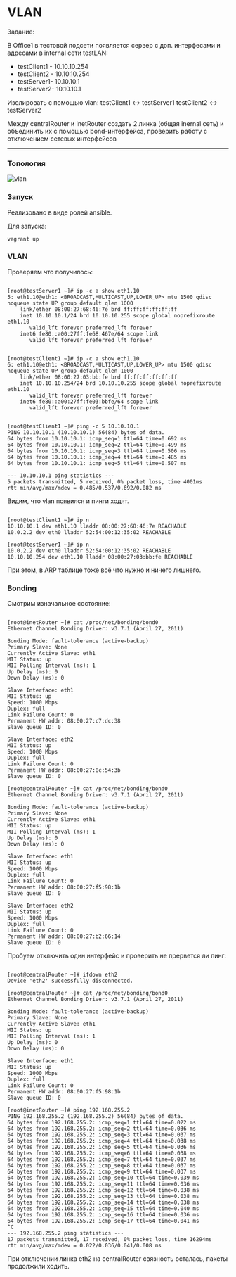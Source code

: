 # VLAN

Задание:  

В Office1 в тестовой подсети появляется сервер с доп. интерфесами и адресами в internal сети testLAN: 
- testClient1 - 10.10.10.254 
- testClient2 - 10.10.10.254 
- testServer1- 10.10.10.1 
- testServer2- 10.10.10.1 

Изолировать с помощью vlan: 
testClient1 <-> testServer1 
testClient2 <-> testServer2 


Между centralRouter и inetRouter создать 2 линка (общая inernal сеть) и объединить их с помощью bond-интерфейса, проверить работу c отключением сетевых интерфейсов 


---

### Топология

![vlan](https://github.com/sinist3rr/otus-linux/blob/master/HW20/images/vlan1.jpg)

### Запуск

Реализовано в виде ролей ansible.   

Для запуска: 

```console
vagrant up
```

### VLAN

Проверяем что получилось:  

```console

[root@testServer1 ~]# ip -c a show eth1.10 
5: eth1.10@eth1: <BROADCAST,MULTICAST,UP,LOWER_UP> mtu 1500 qdisc noqueue state UP group default qlen 1000
    link/ether 08:00:27:68:46:7e brd ff:ff:ff:ff:ff:ff
    inet 10.10.10.1/24 brd 10.10.10.255 scope global noprefixroute eth1.10
       valid_lft forever preferred_lft forever
    inet6 fe80::a00:27ff:fe68:467e/64 scope link 
       valid_lft forever preferred_lft forever


[root@testClient1 ~]# ip -c a show eth1.10
6: eth1.10@eth1: <BROADCAST,MULTICAST,UP,LOWER_UP> mtu 1500 qdisc noqueue state UP group default qlen 1000
    link/ether 08:00:27:03:bb:fe brd ff:ff:ff:ff:ff:ff
    inet 10.10.10.254/24 brd 10.10.10.255 scope global noprefixroute eth1.10
       valid_lft forever preferred_lft forever
    inet6 fe80::a00:27ff:fe03:bbfe/64 scope link 
       valid_lft forever preferred_lft forever


[root@testClient1 ~]# ping -c 5 10.10.10.1
PING 10.10.10.1 (10.10.10.1) 56(84) bytes of data.
64 bytes from 10.10.10.1: icmp_seq=1 ttl=64 time=0.692 ms
64 bytes from 10.10.10.1: icmp_seq=2 ttl=64 time=0.499 ms
64 bytes from 10.10.10.1: icmp_seq=3 ttl=64 time=0.506 ms
64 bytes from 10.10.10.1: icmp_seq=4 ttl=64 time=0.485 ms
64 bytes from 10.10.10.1: icmp_seq=5 ttl=64 time=0.507 ms

--- 10.10.10.1 ping statistics ---
5 packets transmitted, 5 received, 0% packet loss, time 4001ms
rtt min/avg/max/mdev = 0.485/0.537/0.692/0.082 ms

```

Видим, что vlan появился и пинги ходят.  

```console

[root@testClient1 ~]# ip n
10.10.10.1 dev eth1.10 lladdr 08:00:27:68:46:7e REACHABLE
10.0.2.2 dev eth0 lladdr 52:54:00:12:35:02 REACHABLE

[root@testServer1 ~]# ip n
10.0.2.2 dev eth0 lladdr 52:54:00:12:35:02 REACHABLE
10.10.10.254 dev eth1.10 lladdr 08:00:27:03:bb:fe REACHABLE

```

При этом, в ARP таблице тоже всё что нужно и ничего лишнего. 

### Bonding

Смотрим изначальное состояние:   

```console

[root@inetRouter ~]# cat /proc/net/bonding/bond0 
Ethernet Channel Bonding Driver: v3.7.1 (April 27, 2011)

Bonding Mode: fault-tolerance (active-backup)
Primary Slave: None
Currently Active Slave: eth1
MII Status: up
MII Polling Interval (ms): 1
Up Delay (ms): 0
Down Delay (ms): 0

Slave Interface: eth1
MII Status: up
Speed: 1000 Mbps
Duplex: full
Link Failure Count: 0
Permanent HW addr: 08:00:27:c7:dc:38
Slave queue ID: 0

Slave Interface: eth2
MII Status: up
Speed: 1000 Mbps
Duplex: full
Link Failure Count: 0
Permanent HW addr: 08:00:27:8c:54:3b
Slave queue ID: 0

[root@centralRouter ~]# cat /proc/net/bonding/bond0 
Ethernet Channel Bonding Driver: v3.7.1 (April 27, 2011)

Bonding Mode: fault-tolerance (active-backup)
Primary Slave: None
Currently Active Slave: eth1
MII Status: up
MII Polling Interval (ms): 1
Up Delay (ms): 0
Down Delay (ms): 0

Slave Interface: eth1
MII Status: up
Speed: 1000 Mbps
Duplex: full
Link Failure Count: 0
Permanent HW addr: 08:00:27:f5:98:1b
Slave queue ID: 0

Slave Interface: eth2
MII Status: up
Speed: 1000 Mbps
Duplex: full
Link Failure Count: 0
Permanent HW addr: 08:00:27:b2:66:14
Slave queue ID: 0

```

Пробуем отключить один интерфейс и проверить не прервется ли пинг:  


```console

[root@centralRouter ~]# ifdown eth2
Device 'eth2' successfully disconnected.

[root@centralRouter ~]# cat /proc/net/bonding/bond0 
Ethernet Channel Bonding Driver: v3.7.1 (April 27, 2011)

Bonding Mode: fault-tolerance (active-backup)
Primary Slave: None
Currently Active Slave: eth1
MII Status: up
MII Polling Interval (ms): 1
Up Delay (ms): 0
Down Delay (ms): 0

Slave Interface: eth1
MII Status: up
Speed: 1000 Mbps
Duplex: full
Link Failure Count: 0
Permanent HW addr: 08:00:27:f5:98:1b
Slave queue ID: 0

[root@inetRouter ~]# ping 192.168.255.2
PING 192.168.255.2 (192.168.255.2) 56(84) bytes of data.
64 bytes from 192.168.255.2: icmp_seq=1 ttl=64 time=0.022 ms
64 bytes from 192.168.255.2: icmp_seq=2 ttl=64 time=0.036 ms
64 bytes from 192.168.255.2: icmp_seq=3 ttl=64 time=0.037 ms
64 bytes from 192.168.255.2: icmp_seq=4 ttl=64 time=0.038 ms
64 bytes from 192.168.255.2: icmp_seq=5 ttl=64 time=0.036 ms
64 bytes from 192.168.255.2: icmp_seq=6 ttl=64 time=0.038 ms
64 bytes from 192.168.255.2: icmp_seq=7 ttl=64 time=0.037 ms
64 bytes from 192.168.255.2: icmp_seq=8 ttl=64 time=0.037 ms
64 bytes from 192.168.255.2: icmp_seq=9 ttl=64 time=0.037 ms
64 bytes from 192.168.255.2: icmp_seq=10 ttl=64 time=0.039 ms
64 bytes from 192.168.255.2: icmp_seq=11 ttl=64 time=0.036 ms
64 bytes from 192.168.255.2: icmp_seq=12 ttl=64 time=0.038 ms
64 bytes from 192.168.255.2: icmp_seq=13 ttl=64 time=0.038 ms
64 bytes from 192.168.255.2: icmp_seq=14 ttl=64 time=0.038 ms
64 bytes from 192.168.255.2: icmp_seq=15 ttl=64 time=0.040 ms
64 bytes from 192.168.255.2: icmp_seq=16 ttl=64 time=0.036 ms
64 bytes from 192.168.255.2: icmp_seq=17 ttl=64 time=0.041 ms
^C
--- 192.168.255.2 ping statistics ---
17 packets transmitted, 17 received, 0% packet loss, time 16294ms
rtt min/avg/max/mdev = 0.022/0.036/0.041/0.008 ms

```


При отключении линка eth2 на centralRouter связность осталась, пакеты продолжили ходить.  

